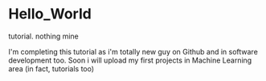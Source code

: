 # Hello_World
tutorial. nothing mine

I'm completing this tutorial as i'm totally new guy on Github and in software development too.
Soon i will upload my first projects in Machine Learning area (in fact, tutorials too) 
